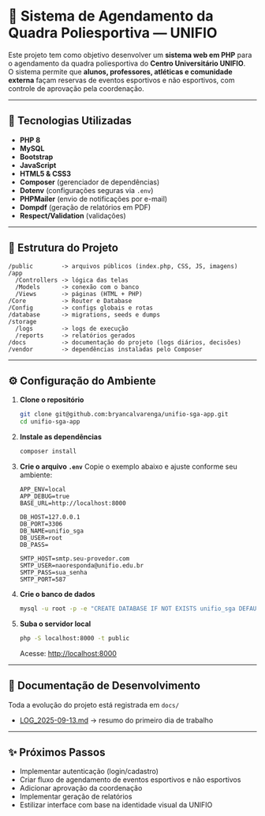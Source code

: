 # 🏀 Sistema de Agendamento da Quadra Poliesportiva — UNIFIO

Este projeto tem como objetivo desenvolver um **sistema web em PHP** para o agendamento da quadra poliesportiva do **Centro Universitário UNIFIO**.  
O sistema permite que **alunos, professores, atléticas e comunidade externa** façam reservas de eventos esportivos e não esportivos, com controle de aprovação pela coordenação.

---

## 🚀 Tecnologias Utilizadas
- **PHP 8**
- **MySQL**
- **Bootstrap**
- **JavaScript**
- **HTML5 & CSS3**
- **Composer** (gerenciador de dependências)
- **Dotenv** (configurações seguras via `.env`)
- **PHPMailer** (envio de notificações por e-mail)
- **Dompdf** (geração de relatórios em PDF)
- **Respect/Validation** (validações)

---

## 📂 Estrutura do Projeto
```
/public        -> arquivos públicos (index.php, CSS, JS, imagens)
/app
  /Controllers -> lógica das telas
  /Models      -> conexão com o banco
  /Views       -> páginas (HTML + PHP)
/Core          -> Router e Database
/Config        -> configs globais e rotas
/database      -> migrations, seeds e dumps
/storage
  /logs        -> logs de execução
  /reports     -> relatórios gerados
/docs          -> documentação do projeto (logs diários, decisões)
/vendor        -> dependências instaladas pelo Composer
```

---

## ⚙️ Configuração do Ambiente

1. **Clone o repositório**
   ```bash
   git clone git@github.com:bryancalvarenga/unifio-sga-app.git
   cd unifio-sga-app
   ```

2. **Instale as dependências**
   ```bash
   composer install
   ```

3. **Crie o arquivo `.env`**
   Copie o exemplo abaixo e ajuste conforme seu ambiente:
   ```env
   APP_ENV=local
   APP_DEBUG=true
   BASE_URL=http://localhost:8000

   DB_HOST=127.0.0.1
   DB_PORT=3306
   DB_NAME=unifio_sga
   DB_USER=root
   DB_PASS=

   SMTP_HOST=smtp.seu-provedor.com
   SMTP_USER=naoresponda@unifio.edu.br
   SMTP_PASS=sua_senha
   SMTP_PORT=587
   ```

4. **Crie o banco de dados**
   ```bash
   mysql -u root -p -e "CREATE DATABASE IF NOT EXISTS unifio_sga DEFAULT CHARACTER SET utf8mb4 COLLATE utf8mb4_unicode_ci;"
   ```

5. **Suba o servidor local**
   ```bash
   php -S localhost:8000 -t public
   ```
   Acesse: [http://localhost:8000](http://localhost:8000)

---

## 📝 Documentação de Desenvolvimento
Toda a evolução do projeto está registrada em `docs/`  
- [LOG_2025-09-13.md](docs/LOG_2025-09-13.md) → resumo do primeiro dia de trabalho

---

## ✨ Próximos Passos
- Implementar autenticação (login/cadastro)
- Criar fluxo de agendamento de eventos esportivos e não esportivos
- Adicionar aprovação da coordenação
- Implementar geração de relatórios
- Estilizar interface com base na identidade visual da UNIFIO